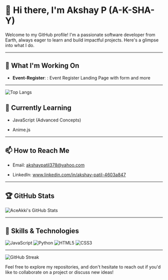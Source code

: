 # 👋 Hi there, I'm Akshay P (A-K-SHA-Y)
  
Welcome to my GitHub  profile! I'm a passionate software developer from Earth, always eager to learn and build impactful projects. Here's a glimpse into what I do.

---

## 🔭 What I'm Working On

- **Event-Register**: : Event Register Landing Page with form and more

---
![Top Langs](https://github-readme-stats.vercel.app/api/top-langs/?username=AceAkki&layout=compact&theme=github_dark&hide_border=true)


## 🌱 Currently Learning

- JavaScript (Advanced Concepts)

- Anime.js


---

## 📫 How to Reach Me

- Email: akshaypatil378@yahoo.com

- LinkedIn: www.linkedin.com/in/akshay-patil-4603a847

---

## 🏆 GitHub Stats

![AceAkki's GitHub Stats](https://github-readme-stats.vercel.app/api?username=AceAkki&show_icons=true&theme=github_dark&hide_border=true)

---

## 💼 Skills & Technologies

![JavaScript](https://img.shields.io/badge/-JavaScript-F7DF1E?style=flat-square&logo=javascript&logoColor=black)
![Python](https://img.shields.io/badge/-Python-3776AB?style=flat-square&logo=python&logoColor=white)
![HTML5](https://img.shields.io/badge/HTML5-E34F26?style=flat-square&logo=html5&logoColor=white)
![CSS3](https://img.shields.io/badge/CSS3-1572B6?style=flat-square&logo=css3&logoColor=white)


---


![GitHub Streak](https://github-readme-streak-stats.herokuapp.com?user=AceAkki&theme=github-dark&hide_border=true)




Feel free to explore my repositories, and don't hesitate to reach out if you'd like to collaborate on a project or discuss new ideas!
